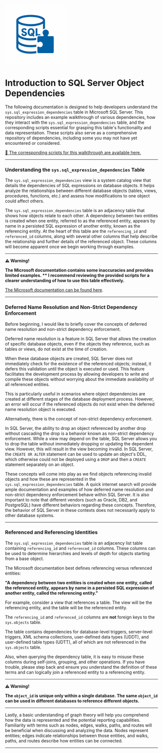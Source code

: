 <img src="https://raw.githubusercontent.com/smpetersgithub/AdvancedSQLPuzzles/main/images/AdvancedSQLPuzzles_image.png" alt="Advanced SQL Puzzles" width="200"/>

# Introduction to SQL Server Object Dependencies

The following documentation is designed to help developers understand the `sys.sql_expression_dependencies` table in Microsoft SQL Server. This repository includes an example walkthrough of various dependencies, how they interact with the `sys.sql_expression_dependencies` table, and the corresponding scripts essential for grasping this table's functionality and data representation. These scripts also serve as a comprehensive repository of dependencies, including some you may not have yet encountered or considered.

[📄 The corresponding scripts for this walkthrough are available here.](https://github.com/smpetersgithub/AdvancedSQLPuzzles/tree/main/Database%20Articles/Database%20Dependencies/)

***

### Understanding the `sys.sql_expression_dependencies` Table

The `sys.sql_expression_dependencies` view is a system catalog view that details the dependencies of SQL expressions on database objects. It helps analyze the relationships between different database objects (tables, views, procedures, functions, etc.) and assess how modifications to one object could affect others.

The `sys.sql_expression_dependencies` table is an adjacency table that shows how objects relate to each other. A dependency between two entities is created when one entity, referred to as the referenced entity, appears by name in a persisted SQL expression of another entity, known as the referencing entity. At the heart of this table are the `referencing_id` and `referenced_id` columns, along with several other columns that help describe the relationship and further details of the referenced object. These columns will become apparent once we begin working through examples.

***

**⚠️ Warning!**

**The Microsoft documentation contains some inaccuracies and provides limited examples. ** I recommend reviewing the provided scripts for a clearer understanding of how to use this table effectively.**

[The Microsoft documentation can be found here](https://learn.microsoft.com/en-us/sql/relational-databases/system-catalog-views/sys-sql-expression-dependencies-transact-sql?view=sql-server-ver16).

***

### Deferred Name Resolution and Non-Strict Dependency Enforcement

Before beginning, I would like to briefly cover the concepts of deferred name resolution and non-strict dependency enforcement.

Deferred name resolution is a feature in SQL Server that allows the creation of specific database objects, even if the objects they reference, such as tables or views, do not exist at the time of creation.

When these database objects are created, SQL Server does not immediately check for the existence of the referenced objects; instead, it defers this validation until the object is executed or used. This feature facilitates the development process by allowing developers to write and compile these objects without worrying about the immediate availability of all referenced entities.

This is particularly useful in scenarios where object dependencies are created at different stages of the database deployment process. However, an error will occur if the referenced objects do not exist when the deferred name resolution object is executed.

Alternatively, there is the concept of non-strict dependency enforcement.

In SQL Server, the ability to drop an object referenced by another drop without cascading the drop is a behavior known as non-strict dependency enforcement. While a view may depend on the table, SQL Server allows you to drop the table without immediately dropping or updating the dependent view. However, this will result in the view becoming invalid. In SQL Server, the `CREATE OR ALTER` statement can be used to update an object's DDL, which otherwise could not be deployed using a `DROP` and then a `CREATE` statement separately on an object.

These concepts will come into play as we find objects referencing invalid objects and how these are represented in the `sys.sql_expression_dependencies` table. A quick internet search will provide ample documentation and examples of how deferred name resolution and non-strict dependency enforcement behave within SQL Server. It is also important to note that different vendors (such as Oracle, DB2, and PostgreSQL) have different behaviors regarding these concepts. Therefore, the behavior of SQL Server in these contexts does not necessarily apply to other database systems.

***

### Referenced and Referencing Identities

The `sys.sql_expression_dependencies` table is an adjacency list table containing `referencing_id` and `referenced_id` columns. These columns can be used to determine hierarchies and levels of depth for objects starting from a base object.

The Microsoft documentation best defines referencing versus referenced entities:

**"A dependency between two entities is created when one entity, called the referenced entity, appears by name in a persisted SQL expression of another entity, called the referencing entity."**

For example, consider a view that references a table. The view will be the referencing entity, and the table will be the referenced entity.

The `referencing_id` and `referenced_id` columns are **not** foreign keys to the `sys.objects` table.  

The table contains dependencies for database-level triggers, server-level triggers, XML schema collections, user-defined data types (UDDT), and user-defined table types (UDTT), all of which are not referenced in the `sys.objects` table.  

Also, when querying the dependency table, it is easy to misuse these columns during self-joins, grouping, and other operations. If you have trouble, please step back and ensure you understand the definition of these terms and can logically join a referenced entity to a referencing entity.

***

**⚠️ Warning!**

**The `object_id` is unique only within a single database. The same `object_id` can be used in different databases to reference different objects.**

***

Lastly, a basic understanding of graph theory will help you comprehend how the data is represented and the potential reporting capabilities. Familiarity with terms such as nodes, edges, walks, paths, and routes will be beneficial when discussing and analyzing the data. Nodes represent entities; edges indicate relationships between those entities, and walks, paths, and routes describe how entities can be connected.

***
